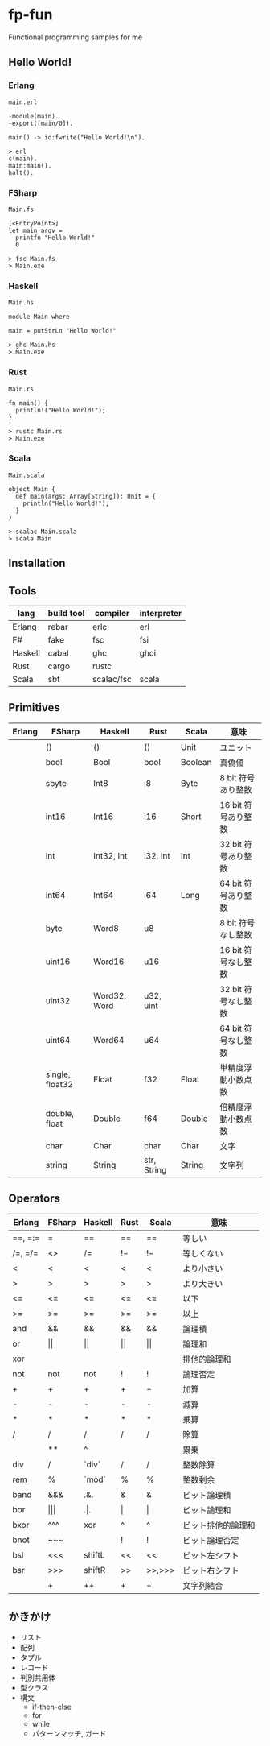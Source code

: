 fp-fun
======

Functional programming samples for me

## Hello World!

### Erlang
`main.erl`
~~~
-module(main).
-export([main/0]).

main() -> io:fwrite("Hello World!\n").
~~~

~~~
> erl
c(main).
main:main().
halt().
~~~

### FSharp
`Main.fs`
~~~
[<EntryPoint>]
let main argv =
  printfn "Hello World!"
  0
~~~
~~~
> fsc Main.fs
> Main.exe
~~~

### Haskell
`Main.hs`
~~~
module Main where

main = putStrLn "Hello World!"
~~~
~~~
> ghc Main.hs
> Main.exe
~~~

### Rust
`Main.rs`
~~~
fn main() {
  println!("Hello World!");
}
~~~
~~~
> rustc Main.rs
> Main.exe
~~~

### Scala
`Main.scala`
~~~
object Main {
  def main(args: Array[String]): Unit = {
    println("Hello World!");
  }
}
~~~
~~~
> scalac Main.scala
> scala Main
~~~

## Installation

## Tools
| lang    | build tool | compiler   | interpreter |
| ------- | ---------- | ---------- | ----------- |
| Erlang  | rebar      | erlc       | erl         |
| F#      | fake       | fsc        | fsi         |
| Haskell | cabal      | ghc        | ghci        |
| Rust    | cargo      | rustc      |             |
| Scala   | sbt        | scalac/fsc | scala       |

## Primitives
| Erlang | FSharp          | Haskell      | Rust        | Scala   | 意味                |
| ------ | --------------- | ------------ | ----------- | ------- | ------------------- |
|        | ()              | ()           | ()          | Unit    | ユニット            |
|        | bool            | Bool         | bool        | Boolean | 真偽値              |
|        | sbyte           | Int8         | i8          | Byte    |  8 bit 符号あり整数 |
|        | int16           | Int16        | i16         | Short   | 16 bit 符号あり整数 |
|        | int             | Int32, Int   | i32, int    | Int     | 32 bit 符号あり整数 |
|        | int64           | Int64        | i64         | Long    | 64 bit 符号あり整数 |
|        | byte            | Word8        | u8          |         |  8 bit 符号なし整数 |
|        | uint16          | Word16       | u16         |         | 16 bit 符号なし整数 |
|        | uint32          | Word32, Word | u32, uint   |         | 32 bit 符号なし整数 |
|        | uint64          | Word64       | u64         |         | 64 bit 符号なし整数 |
|        | single, float32 | Float        | f32         | Float   | 単精度浮動小数点数  |
|        | double, float   | Double       | f64         | Double  | 倍精度浮動小数点数  |
|        | char            | Char         | char        | Char    | 文字                |
|        | string          | String       | str, String | String  | 文字列              |

## Operators
| Erlang    | FSharp             | Haskell      | Rust         | Scala        | 意味               |
| --------- | ------------------ | ------------ | ------------ | ------------ | ------------------ |
| ==, =:=   | =                  | ==           | ==           | ==           | 等しい             |
| /=, =/=   | <>                 | /=           | !=           | !=           | 等しくない         |
| <         | <                  | <            | <            | <            | より小さい         |
| >         | >                  | >            | >            | >            | より大きい         |
| <=        | <=                 | <=           | <=           | <=           | 以下               |
| >=        | >=                 | >=           | >=           | >=           | 以上               |
| and       | &&                 | &&           | &&           | &&           | 論理積             |
| or        | &#124;&#124;       | &#124;&#124; | &#124;&#124; | &#124;&#124; | 論理和             |
| xor       |                    |              |              |              | 排他的論理和       |
| not       | not                | not          | !            | !            | 論理否定           |
| +         | +                  | +            | +            | +            | 加算               |
| -         | -                  | -            | -            | -            | 減算               |
| *         | *                  | *            | *            | *            | 乗算               |
| /         | /                  | /            | /            | /            | 除算               |
|           | **                 | ^            |              |              | 累乗               |
| div       | /                  | \`div\`      | /            | /            | 整数除算           |
| rem       | %                  | \`mod\`      | %            | %            | 整数剰余           |
| band      | &&&                | .&.          | &            | &            | ビット論理積       |
| bor       | &#124;&#124;&#124; | .&#124;.     | &#124;       | &#124;       | ビット論理和       |
| bxor      | ^^^                | xor          | ^            | ^            | ビット排他的論理和 |
| bnot      | ~~~                |              | !            | !            | ビット論理否定     |
| bsl       | <<<                | shiftL       | <<           | <<           | ビット左シフト     |
| bsr       | >>>                | shiftR       | >>           | >>,>>>       | ビット右シフト     |
|           | +                  | ++           | +            | +            | 文字列結合         |

## かきかけ
* リスト
* 配列
* タプル
* レコード
* 判別共用体
* 型クラス
* 構文
  * if-then-else
  * for
  * while
  * パターンマッチ, ガード
